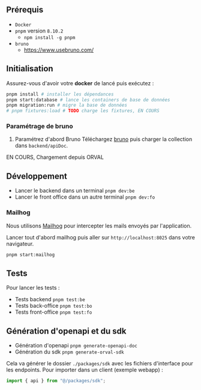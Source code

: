 ## Prérequis

- `Docker`
- `pnpm` version `8.10.2`
  - `npm install -g pnpm`
- `bruno`
  - https://www.usebruno.com/

## Initialisation

Assurez-vous d'avoir votre **docker** de lancé puis exécutez :

```bash
pnpm install # installer les dépendances
pnpm start:database # lance les containers de base de données
pnpm migration:run # migre la base de données
# pnpm fixtures:load # TODO charge les fixtures, EN COURS
```

### Paramétrage de bruno

1. Paramétrez d'abord Bruno
   Téléchargez [bruno](https://www.usebruno.com/) puis charger la collection dans `backend/apiDoc`.

EN COURS, Chargement depuis ORVAL

## Développement

- Lancer le backend dans un terminal `pnpm dev:be`
- Lancer le front office dans un autre terminal `pnpm dev:fo`

### Mailhog

Nous utilisons [Mailhog](https://github.com/axllent/mailhog) pour intercepter les mails envoyés par l'application.

Lancer tout d'abord mailhog puis aller sur `http://localhost:8025` dans votre navigateur.

```bash
pnpm start:mailhog
```

## Tests

Pour lancer les tests :

- Tests backend `pnpm test:be`
- Tests back-office `pnpm test:bo`
- Tests front-office `pnpm test:fo`

## Génération d'openapi et du sdk

- Génération d'openapi `pnpm generate-openapi-doc`
- Génération du sdk `pnpm generate-orval-sdk`

Cela va générer le dossier `./packages/sdk` avec les fichiers d'interface pour les endpoints.
Pour importer dans un client (exemple webapp) :

```typescript
import { api } from "@/packages/sdk";
```
